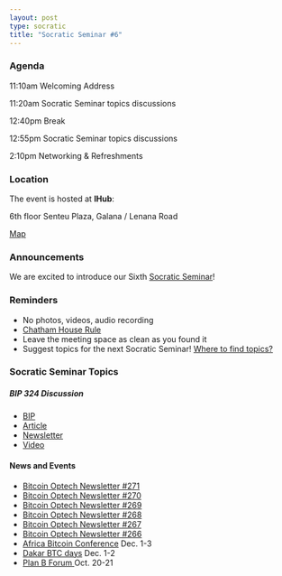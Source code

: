 ```yaml
---
layout: post
type: socratic
title: "Socratic Seminar #6"
---
```


 ### Agenda

 11:10am Welcoming Address

 11:20am Socratic Seminar topics discussions

 12:40pm Break

 12:55pm Socratic Seminar topics discussions

 2:10pm Networking & Refreshments

 ### Location

 The event is hosted at **IHub**:

 6th floor Senteu Plaza, 
 Galana / Lenana Road 

 [Map](https://www.google.com/maps/place/iHub/@-1.2891199,36.7809786,17z/data=!3m1!4b1!4m5!3m4!1s0x182f109996536c39:0x4eb6d6e1e16b4153!8m2!3d-1.2891199!4d36.7831673)  


 ### Announcements

 We are excited to introduce our Sixth [Socratic Seminar](/about)!

 ### Reminders

   - No photos, videos, audio recording
   - [Chatham House Rule](https://www.chathamhouse.org/about-us/chatham-house-rule)
   - Leave the meeting space as clean as you found it
   - Suggest topics for the next Socratic Seminar! [Where to find topics?](/about/find-topics)

 ### Socratic Seminar Topics

   ##### BIP 324 Discussion
   - [BIP](https://github.com/bitcoin/bips/blob/master/bip-0324.mediawiki)
   - [Article](https://thebitcoinmanual.com/articles/what-is-bip324/)
   - [Newsletter](https://bitcoinops.org/en/topics/v2-p2p-transport/)
   - [Video](https://www.youtube.com/watch?v=7J7EfqknVpM)

    

 #### News and Events

   - [Bitcoin Optech Newsletter #271](https://bitcoinops.org/en/newsletters/2023/10/04/)
   - [Bitcoin Optech Newsletter #270](https://bitcoinops.org/en/newsletters/2023/09/27/)
   - [Bitcoin Optech Newsletter #269](https://bitcoinops.org/en/newsletters/2023/09/20/)
   - [Bitcoin Optech Newsletter #268](https://bitcoinops.org/en/newsletters/2023/09/13/)
   - [Bitcoin Optech Newsletter #267](https://bitcoinops.org/en/newsletters/2023/09/06/)
   - [Bitcoin Optech Newsletter #266](https://bitcoinops.org/en/newsletters/2023/08/30/)
   - [Africa Bitcoin Conference](https://www.afrobitcoin.org) Dec. 1-3
   - [Dakar BTC days](https://dakarbitcoindays.com/) Dec. 1-2
   - [Plan B Forum ](https://planb.lugano.ch/planb-forum/) Oct. 20-21